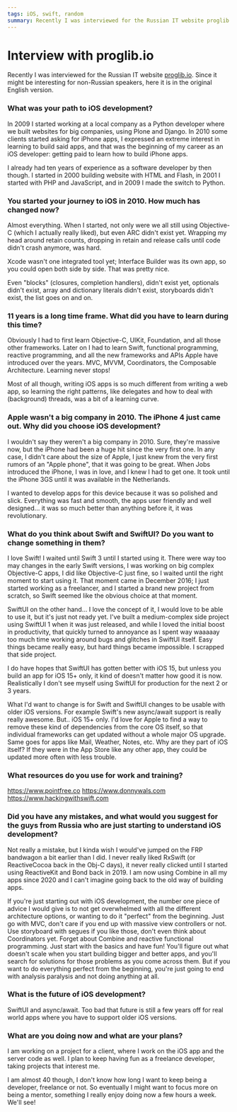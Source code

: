 ```yaml
---
tags: iOS, swift, random
summary: Recently I was interviewed for the Russian IT website proglib.io. Since it might be interesting for non-Russian speakers, here it is in the original English version.
---
```


# Interview with proglib.io

Recently I was interviewed for the Russian IT website [proglib.io](https://proglib.io/p/put-v-professiyu-intervyu-s-ios-razrabotchikom-kevinom-renskersom-2021-07-02). Since it might be interesting for non-Russian speakers, here it is in the original English version.

### What was your path to iOS development?
In 2009 I started working at a local company as a Python developer where we built websites for big companies, using Plone and Django. In 2010 some clients started asking for iPhone apps, I expressed an extreme interest in learning to build said apps, and that was the beginning of my career as an iOS developer: getting paid to learn how to build iPhone apps.

I already had ten years of experience as a software developer by then though. I started in 2000 building website with HTML and Flash, in 2001 I started with PHP and JavaScript, and in 2009 I made the switch to Python.

### You started your journey to iOS in 2010. How much has changed now?
Almost everything. When I started, not only were we all still using Objective-C (which I actually really liked), but even ARC didn't exist yet. Wrapping my head around retain counts, dropping in retain and release calls until code didn't crash anymore, was hard.

Xcode wasn't one integrated tool yet; Interface Builder was its own app, so you could open both side by side. That was pretty nice.

Even "blocks" (closures, completion handlers), didn't exist yet, optionals didn't exist, array and dictionary literals didn't exist, storyboards didn't exist, the list goes on and on.

### 11 years is a long time frame. What did you have to learn during this time?
Obviously I had to first learn Objective-C, UIKit, Foundation, and all those other frameworks. Later on I had to learn Swift, functional programming, reactive programming, and all the new frameworks and APIs Apple have introduced over the years. MVC, MVVM, Coordinators, the Composable Architecture. Learning never stops!

Most of all though, writing iOS apps is so much different from writing a web app, so learning the right patterns, like delegates and how to deal with (background) threads, was a bit of a learning curve.

### Apple wasn't a big company in 2010. The iPhone 4 just came out. Why did you choose iOS development?
I wouldn't say they weren't a big company in 2010. Sure, they're massive now, but the iPhone had been a huge hit since the very first one. In any case, I didn't care about the size of Apple, I just knew from the very first rumors of an "Apple phone", that it was going to be great. When Jobs introduced the iPhone, I was in love, and I knew I had to get one. It took until the iPhone 3GS until it was available in the Netherlands.

I wanted to develop apps for this device because it was so polished and slick. Everything was fast and smooth, the apps user friendly and well designed... it was so much better than anything before it, it was revolutionary.

### What do you think about Swift and SwiftUI? Do you want to change something in them?
I love Swift! I waited until Swift 3 until I started using it. There were way too may changes in the early Swift versions, I was working on big complex Objective-C apps, I did like Objective-C just fine, so I waited until the right moment to start using it. That moment came in December 2016; I just started working as a freelancer, and I started a brand new project from scratch, so Swift seemed like the obvious choice at that moment.

SwiftUI on the other hand... I love the concept of it, I would love to be able to use it, but it's just not ready yet. I've built a medium-complex side project using SwiftUI 1 when it was just released, and while I loved the initial boost in productivity, that quickly turned to annoyance as I spent way waaaaay too much time working around bugs and glitches in SwiftUI itself. Easy things became really easy, but hard things became impossible. I scrapped that side project.

I do have hopes that SwiftUI has gotten better with iOS 15, but unless you build an app for iOS 15+ only, it kind of doesn't matter how good it is now. Realistically I don't see myself using SwiftUI for production for the next 2 or 3 years.

What I'd want to change is for Swift and SwiftUI changes to be usable with older iOS versions. For example Swift's new async/await support is really really awesome. But.. iOS 15+ only. I'd love for Apple to find a way to remove these kind of dependencies from the core OS itself, so that individual frameworks can get updated without a whole major OS upgrade. Same goes for apps like Mail, Weather, Notes, etc. Why are they part of iOS itself? If they were in the App Store like any other app, they could be updated more often with less trouble.

### What resources do you use for work and training?

https://www.pointfree.co
https://www.donnywals.com
https://www.hackingwithswift.com

### Did you have any mistakes, and what would you suggest for the guys from Russia who are just starting to understand iOS development?

Not really a mistake, but I kinda wish I would've jumped on the FRP bandwagon a bit earlier than I did. I never really liked RxSwift (or ReactiveCocoa back in the Obj-C days), it never really clicked until I started using ReactiveKit and Bond back in 2019. I am now using Combine in all my apps since 2020 and I can't imagine going back to the old way of building apps. 

If you're just starting out with iOS development, the number one piece of advice I would give is to not get overwhelmed with all the different architecture options, or wanting to do it "perfect" from the beginning. Just go with MVC, don't care if you end up with massive view controllers or not. Use storyboard with segues if you like those, don't even think about Coordinators yet. Forget about Combine and reactive functional programming. Just start with the basics and have fun! You'll figure out what doesn't scale when you start building bigger and better apps, and you'll search for solutions for those problems as you come across them. But if you want to do everything perfect from the beginning, you're just going to end with analysis paralysis and not doing anything at all.

### What is the future of iOS development?

SwiftUI and async/await. Too bad that future is still a few years off for real world apps where you have to support older iOS versions.

### What are you doing now and what are your plans?

I am working on a project for a client, where I work on the iOS app and the server code as well. I plan to keep having fun as a freelance developer, taking projects that interest me.

I am almost 40 though, I don't know how long I want to keep being a developer, freelance or not. So eventually I might want to focus more on being a mentor, something I really enjoy doing now a few hours a week. We'll see!